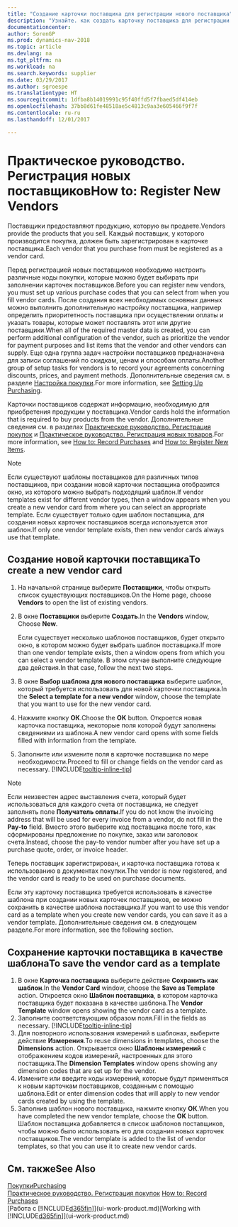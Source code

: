 ```yaml
---
title: "Создание карточки поставщика для регистрации нового поставщика"
description: "Узнайте. как создать карточку поставщика для регистрации нового поставщика."
documentationcenter: 
author: SorenGP
ms.prod: dynamics-nav-2018
ms.topic: article
ms.devlang: na
ms.tgt_pltfrm: na
ms.workload: na
ms.search.keywords: supplier
ms.date: 03/29/2017
ms.author: sgroespe
ms.translationtype: HT
ms.sourcegitcommit: 1dfba8b14019991c95f40ffd5f7fbaed5df414eb
ms.openlocfilehash: 37bb8d61fe48518ae5c4813c9aa3e605466f9f7f
ms.contentlocale: ru-ru
ms.lasthandoff: 12/01/2017

---
```

# <a name="how-to-register-new-vendors"></a><span data-ttu-id="4a6ee-103">Практическое руководство. Регистрация новых поставщиков</span><span class="sxs-lookup"><span data-stu-id="4a6ee-103">How to: Register New Vendors</span></span>
<span data-ttu-id="4a6ee-104">Поставщики предоставляют продукцию, которую вы продаете.</span><span class="sxs-lookup"><span data-stu-id="4a6ee-104">Vendors provide the products that you sell.</span></span> <span data-ttu-id="4a6ee-105">Каждый поставщик, у которого производится покупка, должен быть зарегистрирован в карточке поставщика.</span><span class="sxs-lookup"><span data-stu-id="4a6ee-105">Each vendor that you purchase from must be registered as a vendor card.</span></span>

<span data-ttu-id="4a6ee-106">Перед регистрацией новых поставщиков необходимо настроить различные коды покупки, которые можно будет выбирать при заполнении карточек поставщиков.</span><span class="sxs-lookup"><span data-stu-id="4a6ee-106">Before you can register new vendors, you must set up various purchase codes that you can select from when you fill vendor cards.</span></span> <span data-ttu-id="4a6ee-107">После создания всех необходимых основных данных можно выполнить дополнительную настройку поставщика, например определить приоритетность поставщика при осуществлении оплаты и указать товары, которые может поставлять этот или другие поставщики.</span><span class="sxs-lookup"><span data-stu-id="4a6ee-107">When all of the required master data is created, you can perform additional configuration of the vendor, such as prioritize the vendor for payment purposes and list items that the vendor and other vendors can supply.</span></span> <span data-ttu-id="4a6ee-108">Еще одна группа задач настройки поставщиков предназначена для записи соглашений по скидкам, ценам и способам оплаты.</span><span class="sxs-lookup"><span data-stu-id="4a6ee-108">Another group of setup tasks for vendors is to record your agreements concerning discounts, prices, and payment methods.</span></span> <span data-ttu-id="4a6ee-109">Дополнительные сведения см. в разделе [Настройка покупки](purchasing-setup-purchasing.md).</span><span class="sxs-lookup"><span data-stu-id="4a6ee-109">For more information, see [Setting Up Purchasing](purchasing-setup-purchasing.md).</span></span>

<span data-ttu-id="4a6ee-110">Карточки поставщиков содержат информацию, необходимую для приобретения продукции у поставщика.</span><span class="sxs-lookup"><span data-stu-id="4a6ee-110">Vendor cards hold the information that is required to buy products from the vendor.</span></span> <span data-ttu-id="4a6ee-111">Дополнительные сведения см. в разделах [Практическое руководство. Регистрация покупок](purchasing-how-record-purchases.md) и [Практическое руководство. Регистрация новых товаров](inventory-how-register-new-items.md).</span><span class="sxs-lookup"><span data-stu-id="4a6ee-111">For more information, see [How to: Record Purchases](purchasing-how-record-purchases.md) and [How to: Register New Items](inventory-how-register-new-items.md).</span></span>

> [!NOTE]  
>   <span data-ttu-id="4a6ee-112">Если существуют шаблоны поставщиков для различных типов поставщиков, при создании новой карточки поставщика отобразится окно, из которого можно выбрать подходящий шаблон.</span><span class="sxs-lookup"><span data-stu-id="4a6ee-112">If vendor templates exist for different vendor types, then a window appears when you create a new vendor card from where you can select an appropriate template.</span></span> <span data-ttu-id="4a6ee-113">Если существует только один шаблон поставщика, для создания новых карточек поставщиков всегда используется этот шаблон.</span><span class="sxs-lookup"><span data-stu-id="4a6ee-113">If only one vendor template exists, then new vendor cards always use that template.</span></span>

## <a name="to-create-a-new-vendor-card"></a><span data-ttu-id="4a6ee-114">Создание новой карточки поставщика</span><span class="sxs-lookup"><span data-stu-id="4a6ee-114">To create a new vendor card</span></span>
1. <span data-ttu-id="4a6ee-115">На начальной странице выберите **Поставщики**, чтобы открыть список существующих поставщиков.</span><span class="sxs-lookup"><span data-stu-id="4a6ee-115">On the Home page, choose **Vendors** to open the list of existing vendors.</span></span>  
2. <span data-ttu-id="4a6ee-116">В окне **Поставщики** выберите **Создать**.</span><span class="sxs-lookup"><span data-stu-id="4a6ee-116">In the **Vendors** window, Choose **New**.</span></span>

    <span data-ttu-id="4a6ee-117">Если существует несколько шаблонов поставщиков, будет открыто окно, в котором можно будет выбрать шаблон поставщика.</span><span class="sxs-lookup"><span data-stu-id="4a6ee-117">If more than one vendor template exists, then a window opens from which you can select a vendor template.</span></span> <span data-ttu-id="4a6ee-118">В этом случае выполните следующие два действия.</span><span class="sxs-lookup"><span data-stu-id="4a6ee-118">In that case, follow the next two steps.</span></span>
3. <span data-ttu-id="4a6ee-119">В окне **Выбор шаблона для нового поставщика** выберите шаблон, который требуется использовать для новой карточки поставщика.</span><span class="sxs-lookup"><span data-stu-id="4a6ee-119">In the **Select a template for a new vendor** window, choose the template that you want to use for the new vendor card.</span></span>
4. <span data-ttu-id="4a6ee-120">Нажмите кнопку **ОК**.</span><span class="sxs-lookup"><span data-stu-id="4a6ee-120">Choose the **OK** button.</span></span> <span data-ttu-id="4a6ee-121">Откроется новая карточка поставщика, некоторые поля которой будут заполнены сведениями из шаблона.</span><span class="sxs-lookup"><span data-stu-id="4a6ee-121">A new vendor card opens with some fields filled with information from the template.</span></span>
5. <span data-ttu-id="4a6ee-122">Заполните или измените поля в карточке поставщика по мере необходимости.</span><span class="sxs-lookup"><span data-stu-id="4a6ee-122">Proceed to fill or change fields on the vendor card as necessary.</span></span> [!INCLUDE[tooltip-inline-tip](includes/tooltip-inline-tip_md.md)]

> [!NOTE]  
>   <span data-ttu-id="4a6ee-123">Если неизвестен адрес выставления счета, который будет использоваться для каждого счета от поставщика, не следует заполнять поле **Получатель оплаты**.</span><span class="sxs-lookup"><span data-stu-id="4a6ee-123">If you do not know the invoicing address that will be used for every invoice from a vendor, do not fill in the **Pay-to** field.</span></span> <span data-ttu-id="4a6ee-124">Вместо этого выберите код поставщика после того, как сформированы предложение по покупке, заказ или заголовок счета.</span><span class="sxs-lookup"><span data-stu-id="4a6ee-124">Instead, choose the pay-to vendor number after you have set up a purchase quote, order, or invoice header.</span></span>

<span data-ttu-id="4a6ee-125">Теперь поставщик зарегистрирован, и карточка поставщика готова к использованию в документах покупки.</span><span class="sxs-lookup"><span data-stu-id="4a6ee-125">The vendor is now registered, and the vendor card is ready to be used on purchase documents.</span></span>

<span data-ttu-id="4a6ee-126">Если эту карточку поставщика требуется использовать в качестве шаблона при создании новых карточек поставщиков, ее можно сохранить в качестве шаблона поставщика.</span><span class="sxs-lookup"><span data-stu-id="4a6ee-126">If you want to use this vendor card as a template when you create new vendor cards, you can save it as a vendor template.</span></span> <span data-ttu-id="4a6ee-127">Дополнительные сведения см. в следующем разделе.</span><span class="sxs-lookup"><span data-stu-id="4a6ee-127">For more information, see the following section.</span></span>

## <a name="to-save-the-vendor-card-as-a-template"></a><span data-ttu-id="4a6ee-128">Сохранение карточки поставщика в качестве шаблона</span><span class="sxs-lookup"><span data-stu-id="4a6ee-128">To save the vendor card as a template</span></span>
1. <span data-ttu-id="4a6ee-129">В окне **Карточка поставщика** выберите действие **Сохранить как шаблон**.</span><span class="sxs-lookup"><span data-stu-id="4a6ee-129">In the **Vendor Card** window, choose the **Save as Template** action.</span></span> <span data-ttu-id="4a6ee-130">Откроется окно **Шаблон поставщика**, в котором карточка поставщика будет показана в качестве шаблона.</span><span class="sxs-lookup"><span data-stu-id="4a6ee-130">The **Vendor Template** window opens showing the vendor card as a template.</span></span>
2. <span data-ttu-id="4a6ee-131">Заполните соответствующим образом поля.</span><span class="sxs-lookup"><span data-stu-id="4a6ee-131">Fill in the fields as necessary.</span></span> [!INCLUDE[tooltip-inline-tip](includes/tooltip-inline-tip_md.md)]
3. <span data-ttu-id="4a6ee-132">Для повторного использования измерений в шаблонах, выберите действие **Измерения**.</span><span class="sxs-lookup"><span data-stu-id="4a6ee-132">To reuse dimensions in templates, choose the **Dimensions** action.</span></span> <span data-ttu-id="4a6ee-133">Открывается окно **Шаблоны измерений** с отображением кодов измерений, настроенных для этого поставщика.</span><span class="sxs-lookup"><span data-stu-id="4a6ee-133">The **Dimension Templates** window opens showing any dimension codes that are set up for the vendor.</span></span>
4. <span data-ttu-id="4a6ee-134">Измените или введите коды измерений, которые будут применяться к новым карточкам поставщиков, созданным с помощью шаблона.</span><span class="sxs-lookup"><span data-stu-id="4a6ee-134">Edit or enter dimension codes that will apply to new vendor cards created by using the template.</span></span>
5. <span data-ttu-id="4a6ee-135">Заполнив шаблон нового поставщика, нажмите кнопку **ОК**.</span><span class="sxs-lookup"><span data-stu-id="4a6ee-135">When you have completed the new vendor template, choose the **OK** button.</span></span>  
   <span data-ttu-id="4a6ee-136">Шаблон поставщика добавляется в список шаблонов поставщиков, чтобы можно было использовать его для создания новых карточек поставщиков.</span><span class="sxs-lookup"><span data-stu-id="4a6ee-136">The vendor template is added to the list of vendor templates, so that you can use it to create new vendor cards.</span></span>

## <a name="see-also"></a><span data-ttu-id="4a6ee-137">См. также</span><span class="sxs-lookup"><span data-stu-id="4a6ee-137">See Also</span></span>
[<span data-ttu-id="4a6ee-138">Покупки</span><span class="sxs-lookup"><span data-stu-id="4a6ee-138">Purchasing</span></span>](purchasing-manage-purchasing.md)  
<span data-ttu-id="4a6ee-139">[Практическое руководство. Регистрация покупок](purchasing-how-record-purchases.md) </span><span class="sxs-lookup"><span data-stu-id="4a6ee-139">[How to: Record Purchases](purchasing-how-record-purchases.md) </span></span>  
<span data-ttu-id="4a6ee-140">[Работа с [!INCLUDE[d365fin](includes/d365fin_md.md)]](ui-work-product.md)</span><span class="sxs-lookup"><span data-stu-id="4a6ee-140">[Working with [!INCLUDE[d365fin](includes/d365fin_md.md)]](ui-work-product.md)</span></span>  

